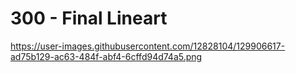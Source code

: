 # 300 - Final Lineart

https://user-images.githubusercontent.com/12828104/129906617-ad75b129-ac63-484f-abf4-6cffd94d74a5.png
